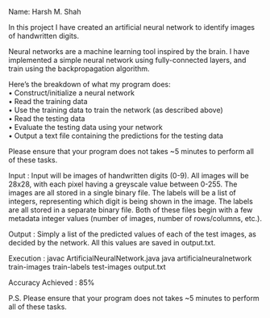 Name: Harsh M. Shah

In this project I have created an artificial neural network to identify images of handwritten digits.


Neural networks are a machine learning tool inspired by the brain. I have implemented a simple neural network using fully-connected layers, and train using the backpropagation algorithm. 

Here’s the breakdown of what my program does:  
• Construct/initialize a neural network  
• Read the training data  
• Use the training data to train the network (as described above)  
• Read the testing data  
• Evaluate the testing data using your network  
• Output a text file containing the predictions for the testing data  

Please ensure that your program does not takes ~5 minutes to perform all of these tasks.

Input :
Input will be images of handwritten digits (0-9). All images will be 28x28, with each pixel having a greyscale value between 0-255. The images are all stored in a single binary file. The labels will be a list of integers, representing which digit is being shown in the image. The labels are all stored in a separate binary file. Both of these files begin with a few metadata integer values (number of images, number of rows/columns, etc.). 

Output :
Simply a list of the predicted values of each of the test images, as decided by the network. All this values are saved in output.txt. 

Execution :
javac ArtificialNeuralNetwork.java
java artificialneuralnetwork train-images train-labels test-images output.txt 

Accuracy Achieved : 85%


P.S. Please ensure that your program does not takes ~5 minutes to perform all of these tasks.
